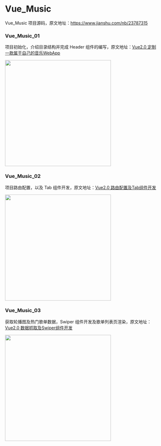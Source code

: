 # Vue_Music

Vue_Music 项目源码，原文地址：https://www.jianshu.com/nb/23787315

### Vue_Music_01

项目初始化，介绍目录结构并完成 Header 组件的编写，原文地址：[Vue2.0 定制一款属于自己的音乐WebApp](https://www.jianshu.com/p/fde852e31cda)

<img src="https://upload-images.jianshu.io/upload_images/1662958-ad4cebfaa5b53171.png?imageMogr2/auto-orient/strip%7CimageView2/2/w/377" width="350">

### Vue_Music_02

项目路由配置，以及 Tab 组件开发，原文地址：[Vue2.0 路由配置及Tab组件开发](https://www.jianshu.com/p/9ea0935421c5)

<img src="https://upload-images.jianshu.io/upload_images/1662958-eb2a00438859228d.gif?imageMogr2/auto-orient/strip" width="350">

### Vue_Music_03

获取轮播图及热门歌单数据，Swiper 组件开发及歌单列表页渲染，原文地址：[Vue2.0 数据抓取及Swiper组件开发](https://www.jianshu.com/p/de4a631f4a4a)

<img src="https://upload-images.jianshu.io/upload_images/1662958-1df52ebcadc2375b.gif?imageMogr2/auto-orient/strip%7CimageView2/2/w/450" width="350">